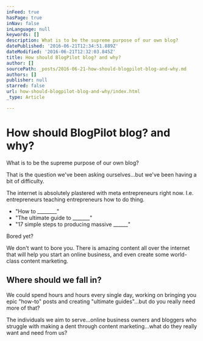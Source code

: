 ```yaml
---
inFeed: true
hasPage: true
inNav: false
inLanguage: null
keywords: []
description: What is to be the supreme purpose of our own blog?
datePublished: '2016-06-21T12:34:51.889Z'
dateModified: '2016-06-21T12:32:03.845Z'
title: How should BlogPilot blog? and why?
author: []
sourcePath: _posts/2016-06-21-how-should-blogpilot-blog-and-why.md
authors: []
publisher: null
starred: false
url: how-should-blogpilot-blog-and-why/index.html
_type: Article

---
```

# How should BlogPilot blog? and why?

What is to be the supreme purpose of our own blog?

That is the question we've been asking ourselves...but we've been having a bit of difficulty. 

The internet is absolutely plastered with meta entrepreneurs right now. I.e. entrepreneurs teaching entrepreneurs how to do thing. 

* "How to \_\_\_\_\_\_\_\_"
* "The ultimate guide to \_\_\_\_\_\_\_"
* "17 simple steps to producing massive \_\_\_\_\_\_"

Bored yet?

We don't want to bore you. There is amazing content all over the internet that will help you start an online business, and even create some world-class content marketing.

## Where should we fall in?

We could spend hours and hours every single day, working on bringing you epic "how-to" posts and creating "ultimate guides"...but do you really need more of that?

The individuals we aim to serve...online business owners and bloggers who struggle with making a dent through content marketing...what do they really want and need from us?
